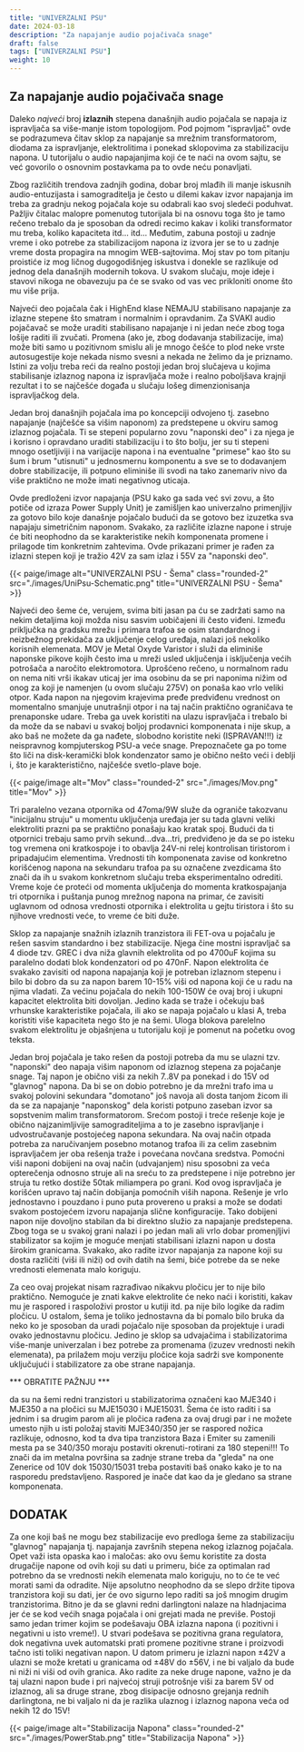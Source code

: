 ```yaml
---
title: "UNIVERZALNI PSU"
date: 2024-03-18
description: "Za napajanje audio pojačivača snage"
draft: false
tags: ["UNIVERZALNI PSU"]
weight: 10
---
```

## Za napajanje audio pojačivača snage

Daleko *najveći* broj **izlaznih** stepena današnjih audio pojačala se napaja iz ispravljača sa više-manje istom topologijom. Pod pojmom "ispravljač" ovde se podrazumeva čitav sklop za napajanje sa mrežnim transformatorom, diodama za ispravljanje, elektrolitima i ponekad sklopovima za stabilizaciju napona. U tutorijalu o audio napajanjima koji će te naći na ovom sajtu, se već govorilo o osnovnim postavkama pa to ovde neću ponavljati.

Zbog različitih trendova zadnjih godina, dobar broj mlađih ili manje iskusnih audio-entuzijasta i samograditelja je često u dilemi kakav izvor napajanja im treba za gradnju nekog pojačala koje su odabrali kao svoj sledeći poduhvat. Pažljiv čitalac malopre pomenutog tutorijala bi na osnovu toga što je tamo rečeno trebalo da je sposoban da odredi recimo kakav i koliki transformator mu treba, koliko kapaciteta itd... itd... Međutim, zabuna postoji u zadnje vreme i oko potrebe za stabilizacijom napona iz izvora jer se to u zadnje vreme dosta propagira na mnogim WEB-sajtovima. Moj stav po tom pitanju proistiće iz mog ličnog dugogodišnjeg iskustva i donekle se razlikuje od jednog dela današnjih modernih tokova. U svakom slučaju, moje ideje i stavovi nikoga ne obavezuju pa će se svako od vas vec prikloniti onome što mu više prija.

Najveći deo pojačala čak i HighEnd klase NEMAJU stabilisano napajanje za izlazne stepene što smatram i normalnim i opravdanim. Za SVAKI audio pojačavač se može uraditi stabilisano napajanje i ni jedan neće zbog toga lošije raditi ili zvučati. Promena (ako je, zbog dodavanja stabilizacije, ima) može biti samo u pozitivnom smislu ali je mnogo češće to plod neke vrste autosugestije koje nekada nismo svesni a nekada ne želimo da je priznamo. Istini za volju treba reći da realno postoji jedan broj slučajeva u kojima stabilisanje izlaznog napona iz ispravljača može i realno poboljšava krajnji rezultat i to se najčešće događa u slučaju lošeg dimenzionisanja ispravljačkog dela.

Jedan broj današnjih pojačala ima po koncepciji odvojeno tj. zasebno napajanje (najčešće sa višim naponom) za predstepene u okviru samog izlaznog pojačala. Ti se stepeni popularno zovu "naponski deo" i za njega je i korisno i opravdano uraditi stabilizaciju i to što bolju, jer su ti stepeni mnogo osetljiviji i na varijacije napona i na eventualne "primese" kao što su šum i brum "utisnuti" u jednosmernu komponentu a sve se to dodavanjem dobre stabilizacije, ili potpuno eliminiše ili svodi na tako zanemariv nivo da više praktično ne može imati negativnog uticaja.

Ovde predloženi izvor napajanja (PSU kako ga sada već svi zovu, a što potiče od izraza Power Supply Unit) je zamišljen kao univerzalno primenjljiv za gotovo bilo koje današnje pojačalo budući da se gotovo bez izuzetka sva napajaju simetričnim naponom. Svakako, za različite izlazne napone i struje će biti neophodno da se karakteristike nekih komponenata promene i prilagode tim konkretnim zahtevima. Ovde prikazani primer je rađen za izlazni stepen koji je tražio 42V za sam izlaz i 55V za "naponski deo".

<p>{{< paige/image alt="UNIVERZALNI PSU - Šema" class="rounded-2" src="./images/UniPsu-Schematic.png" title="UNIVERZALNI PSU - Šema" >}}</p>

Najveći deo šeme će, verujem, svima biti jasan pa ću se zadržati samo na nekim detaljima koji možda nisu sasvim uobičajeni ili često viđeni. Između priključka na gradsku mrežu i primara trafoa se osim standardnog i neizbežnog prekidača za uključenje celog uređaja, nalazi još nekoliko korisnih elemenata. MOV je Metal Oxyde Varistor i služi da eliminiše naponske pikove kojih često ima u mreži usled uključenja i isključenja većih potrošača a naročito elektromotora. Uprošćeno rečeno, u normalnom radu on nema niti vrši ikakav uticaj jer ima osobinu da se pri naponima nižim od onog za koji je namenjen (u ovom slučaju 275V) on ponaša kao vrlo veliki otpor. Kada napon na njegovim krajevima pređe predviđenu vrednost on momentalno smanjuje unutrašnji otpor i na taj način praktično ograničava te prenaponske udare. Treba ga uvek koristiti na ulazu ispravljača i trebalo bi da može da se nabavi u svakoj boljoj prodavnici komponenata i nije skup, a ako baš ne možete da ga nađete, slobodno koristite neki (ISPRAVAN!!!) iz neispravnog kompjuterskog PSU-a veće snage. Prepoznačete ga po tome što liči na disk-keramički blok kondenzator samo je obično nešto veći i deblji i, što je karakteristično, najčešće svetlo-plave boje.

<p>{{< paige/image alt="Mov" class="rounded-2" src="./images/Mov.png" title="Mov" >}}</p>

Tri paralelno vezana otpornika od 47oma/9W služe da ograniče takozvanu "inicijalnu struju" u momentu uključenja uređaja jer su tada glavni veliki elektroliti prazni pa se praktično ponašaju kao kratak spoj. Budući da ti otpornici trebaju samo prvih sekund...dva...tri, predviđeno je da se po isteku tog vremena oni kratkospoje i to obavlja 24V-ni relej kontrolisan tiristorom i pripadajućim elementima. Vrednosti tih komponenata zavise od konkretno korišćenog napona na sekundaru trafoa pa su označene zvezdicama što znači da ih u svakom konkretnom slučaju treba eksperimentalno odrediti. Vreme koje će proteći od momenta uključenja do momenta kratkospajanja tri otpornika i puštanja punog mrežnog napona na primar, će zavisiti uglavnom od odnosa vrednosti otpornika i elektrolita u gejtu tiristora i što su njihove vrednosti veće, to vreme će biti duže.

Sklop za napajanje snažnih izlaznih tranzistora ili FET-ova u pojačalu je rešen sasvim standardno i bez stabilizacije. Njega čine mostni ispravljač sa 4 diode tzv. GREC i dva niža glavnih elektrolita od po 4700uF kojima su paralelno dodati blok kondenzatori od po 470nF. Napon elektrolita će svakako zavisiti od napona napajanja koji je potreban izlaznom stepenu i bilo bi dobro da su za napon barem 10-15% viši od napona koji će u radu na njima vladati. Za većinu pojačala do nekih 100-150W će ovaj broj i ukupni kapacitet elektrolita biti dovoljan. Jedino kada se traže i očekuju baš vrhunske karakteristike pojačala, ili ako se napaja pojačalo u klasi A, treba koristiti više kapaciteta nego što je na šemi. Uloga blokova parelelno svakom elektrolitu je objašnjena u tutorijalu koji je pomenut na početku ovog teksta.

Jedan broj pojačala je tako rešen da postoji potreba da mu se ulazni tzv. "naponski" deo napaja višim naponom od izlaznog stepena za pojačanje snage. Taj napon je obično viši za nekih 7..8V pa ponekad i do 15V od "glavnog" napona. Da bi se on dobio potrebno je da mrežni trafo ima u svakoj polovini sekundara "domotano" još navoja ali dosta tanjom žicom ili da se za napajanje "naponskog" dela koristi potpuno zaseban izvor sa sopstvenim malim transformatorom. Srećom postoji i treće rešenje koje je obično najzanimljivije samograditeljima a to je zasebno ispravljanje i udvostručavanje postojećeg napona sekundara. Na ovaj način otpada potreba za naručivanjem posebno motanog trafoa ili za celim zasebnim ispravljačem jer oba rešenja traže i povećana novčana sredstva. Pomoćni viši naponi dobijeni na ovaj način (udvajanjem) nisu sposobni za veća opterečenja odnosno struje ali na sreću to za predstepene i nije potrebno jer struja tu retko dostiže 50tak miliampera po grani. Kod ovog ispravljača je korišćen upravo taj način dobijanja pomoćnih viših napona. Rešenje je vrlo jednostavno i pouzdano i puno puta provereno u praksi a može se dodati svakom postojećem izvoru napajanja slične konfiguracije. Tako dobijeni napon nije dovoljno stabilan da bi direktno služio za napajanje predstepena. Zbog toga se u svakoj grani nalazi i po jedan mali ali vrlo dobar promenjljivi stabilizator sa kojim je moguće menjati stabilisani izlazni napon u dosta širokim granicama. Svakako, ako radite izvor napajanja za napone koji su dosta različiti (viši ili niži) od ovih datih na šemi, biće potrebe da se neke vrednosti elemenata malo koriguju.

Za ceo ovaj projekat nisam razrađivao nikakvu pločicu jer to nije bilo praktično. Nemoguće je znati kakve elektrolite će neko naći i koristiti, kakav mu je raspored i raspoloživi prostor u kutiji itd. pa nije bilo logike da radim pločicu. U ostalom, šema je toliko jednostavna da bi pomalo bilo bruka da neko ko je sposoban da uradi pojačalo nije sposoban da projektuje i uradi ovako jednostavnu pločicu. Jedino je sklop sa udvajačima i stabilizatorima više-manje univerzalan i bez potrebe za promenama (izuzev vrednosti nekih elemenata), pa prilažem moju verziju pločice koja sadrži sve komponente uključujući i stabilizatore za obe strane napajanja.

<p style="color="red">*** OBRATITE PAŽNJU ***</p> da su na šemi redni tranzistori u stabilizatorima označeni kao MJE340 i MJE350 a na pločici su MJE15030 i MJE15031. Šema će isto raditi i sa jednim i sa drugim parom ali je pločica rađena za ovaj drugi par i ne možete umesto njih u isti položaj staviti MJE340/350 jer se raspored nožica razlikuje, odnosno, kod ta dva tipa tranzistora Baza i Emiter su zamenili mesta pa se 340/350 moraju postaviti okrenuti-rotirani za 180 stepeni!!! To znači da im metalna površina sa zadnje strane treba da "gleda" na one Zenerice od 10V dok 15030/15031 treba postaviti baš onako kako je to na rasporedu predstavljeno. Raspored je inače dat kao da je gledano sa strane komponenata.

## DODATAK

Za one koji baš ne mogu bez stabilizacije evo predloga šeme za stabilizaciju "glavnog" napajanja tj. napajanja završnih stepena nekog izlaznog pojačala. Opet važi ista opaska kao i maločas: ako ovu šemu koristite za dosta drugačije napone od ovih koji su dati u primeru, biće za optimalan rad potrebno da se vrednosti nekih elemenata malo koriguju, no to će te već morati sami da odradite. Nije apsolutno neophodno da se slepo držite tipova tranzistora koji su dati, jer će ovo sigurno lepo raditi sa još mnogim drugim tranzistorima. Bitno je da se glavni redni darlingtoni nalaze na hladnjacima jer će se kod većih snaga pojačala i oni grejati mada ne previše. Postoji samo jedan trimer kojim se podešavaju OBA izlazna napona (i pozitivni i negativni u isto vreme!). U stvari podešava se pozitivna grana regulatora, dok negativna uvek automatski prati promene pozitivne strane i proizvodi tačno isti toliki negativan napon. U datom primeru je izlazni napon ±42V a ulazni se može kretati u granicama od ±48V do ±56V, i ne bi valjalo da bude ni niži ni viši od ovih granica. Ako radite za neke druge napone, važno je da taj ulazni napon bude i pri najvećoj struji potrošnje viši za barem 5V od izlaznog, ali sa druge strane, zbog disipacije odnosno grejanja rednih darlingtona, ne bi valjalo ni da je razlika ulaznog i izlaznog napona veća od nekih 12 do 15V!

<p>{{< paige/image alt="Stabilizacija Napona" class="rounded-2" src="./images/PowerStab.png" title="Stabilizacija Napona" >}}</p>
